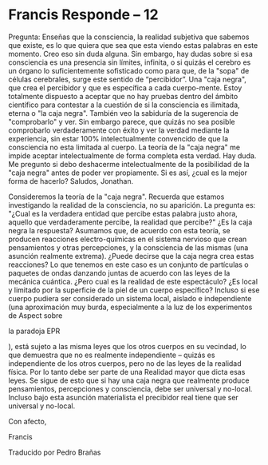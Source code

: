 # Francis Responde – 12

Pregunta: Enseñas que la consciencia, la realidad subjetiva que sabemos que existe, es lo que quiera que sea que esta viendo estas palabras en este momento. Creo eso sin duda alguna. Sin embargo, hay dudas sobre si esa consciencia es una presencia sin límites, infinita, o si quizás el cerebro es un órgano lo suficientemente sofisticado como para que, de la "sopa" de células cerebrales, surge este sentido de “percibidor”. Una "caja negra", que crea el percibidor y que es específica a cada cuerpo-mente. Estoy totalmente dispuesto a aceptar que no hay pruebas dentro del ámbito científico para contestar a la cuestión de si la consciencia es ilimitada, eterna o "la caja negra". También veo la sabiduría de la sugerencia de "comprobarlo" y ver. Sin embargo parece, que quizás no sea posible comprobarlo verdaderamente con éxito y ver la verdad mediante la experiencia, sin estar 100% intelectualmente convencido de que la consciencia no esta limitada al cuerpo. La teoría de la "caja negra" me impide aceptar intelectualmente de forma completa esta verdad. Hay duda. Me pregunto si debo deshacerme intelectualmente de la posibilidad de la "caja negra" antes de poder ver propiamente. Si es así, ¿cual es la mejor forma de hacerlo? Saludos, Jonathan.

Consideremos la teoría de la "caja negra". Recuerda que estamos investigando la realidad de la consciencia, no su aparición. La pregunta es: "¿Cual es la verdadera entidad que percibe estas palabra justo ahora, aquello que verdaderamente percibe, la realidad que percibe?" ¿Es la caja negra la respuesta? Asumamos que, de acuerdo con esta teoría, se producen reacciones electro-químicas en el sistema nervioso que crean pensamientos y otras percepciones, y la consciencia de las mismas (una asunción realmente extrema). ¿Puede decirse que la caja negra crea estas reacciones? Lo que tenemos en este caso es un conjunto de partículas o paquetes de ondas danzando juntas de acuerdo con las leyes de la mecánica cuántica. ¿Pero cual es la realidad de este espectáculo? ¿Es local y limitado por la superficie de la piel de un cuerpo específico? Incluso si ese cuerpo pudiera ser considerado un sistema local, aislado e independiente (una aproximación muy burda, especialmente a la luz de los experimentos de Aspect sobre

la paradoja EPR

), está sujeto a las misma leyes que los otros cuerpos en su vecindad, lo que demuestra que no es realmente independiente – quizás es independiente de los otros cuerpos, pero no de las leyes de la realidad física. Por lo tanto debe ser parte de una Realidad mayor que dicta esas leyes. Se sigue de esto que si hay una caja negra que realmente produce pensamientos, percepciones y consciencia, debe ser universal y no-local. Incluso bajo esta asunción materialista el precibidor real tiene que ser universal y no-local.

Con afecto,

Francis

Traducido por Pedro Brañas

